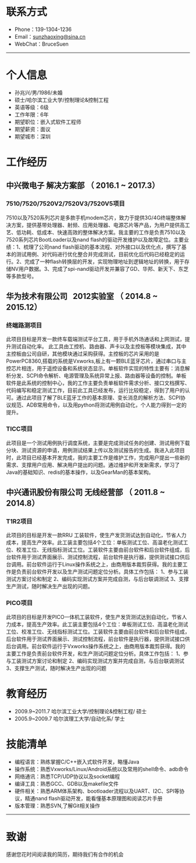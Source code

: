 # 联系方式

- Phone：139-1304-1236
- Email：sunzhaoxing@sina.cn
- WebChat：BruceSuen

---
# 个人信息

 - 孙兆兴/男/1986/未婚
 - 硕士/哈尔滨工业大学/控制理论&控制工程
 - 英语等级：6级
 - 工作年限：6年
 - 期望职位：嵌入式软件工程师
 - 期望薪资：面议
 - 期望城市：深圳


# 工作经历

## 中兴微电子 解决方案部 （ 2016.1 ~ 2017.3） 

### 7510/7520/7520V2/7520V3/7520V5项目 
7510以及7520系列芯片是多款手机modem芯片，致力于提供3G/4G终端整体解决方案，提供基带处理器、射频、应用处理器、电源芯片等产品，为用户提供高工艺、低功耗、低成本、快速高效的整体解决方案。我主要的工作是负责7510以及7520系列芯片BootLoader以及nand flash的驱动开发维护以及故障定位。主要业绩：1、梳理了公司nand flash驱动的基本流程、对外接口以及优化点，撰写了基本的测试用例、对代码进行优化整合并完成测试，目前优化后代码已经稳定的运行。2、完成了一种flash转换层的开发，实现物理地址到逻辑地址的转换，用于存储NV用户数据。3、完成了spi-nand驱动开发并兼容了GD、华邦、新天下、东芝等多款型号。
 
## 华为技术有限公司   2012实验室  （ 2014.8 ~ 2015.12） 

### 终端路测项目 
此项目目标是开发一款终车载端测试平台工具，用于手机外场通话和上网测试，提升测试自动化率。 此工具由工控机、路由器、声卡以及主控板等模块集成，其中主控板由公司自研，其他模块通过采购获得。主控板的芯片采用的是PowerPC8360,搭载的系统是Vxworks,板上有一颗BLE蓝牙芯片，通过串口与主控芯片相连，用于遥控设备和系统状态显示。单板软件实现的特性主要有：消息解析分发、SCPI命令解析、电源管理及系统异常上报、路由器等设备的控制。单板软件是此系统的控制中心，我的工作主要负责单板软件需求分析、接口文档撰写、代码编写和稳定测试工作，目前此工具已经发布，运行比较稳定，得到了用户的认可。通过此项目了解了BLE蓝牙工作的基本原理、变长消息的解析方法、SCPI协议规范、ADB常用命令，以及用python将测试用例自动化，个人能力得到一定的提升。

### TICC项目
此项目是一个测试用例执行调度系统，主要是完成测试任务的创建、测试用例下载分块、测试资源的申请，用例测试结果上传以及测试报告的生成。我进入此项目时，此项目已经基本开发完成，我的主要工作是维护工作，完成用户提出一些新的需求、支撑用户应用、解决用户提出的问题。通过维护和开发新需求，学习了Java的基础知识、redis的基本操作，以及GearMan的基本架构。



 
## 中兴通讯股份有限公司 无线经营部 （ 2011.8 ~ 2014.8）

### T1R2项目 
此项目的目标是开发一款RRU 工装软件，使生产发货测试达到自动化，节省人力成本，提高生产效率。此工装主要包括4个工位：单板测试工位、高温老化测试工位、校准工位、无线指标测试工位。工装软件主要由前台软件和后台软件组成，后台软件用于测试界面展示、测试控制流程，前台软件是执行器，提供测试接口供后台调用。前台软件运行于Linux操作系统之上，由商用版本裁剪获得。我的主要工作是负责前台软件开发以及生产测试问题定位分析。具体工作包括：
 1、参与工装测试方案讨论和制定
 2、编码实现测试方案并完成自测，与后台联调测试 
 3、支撑生产测试，随时解决生产出现的问题。


### PICO项目 
此项目的目标是开发PICO一体机工装软件，使生产发货测试达到自动化，节省人力成本，提高生产效率。此工装主要包括4个工位：单板测试工位、高温老化测试工位、校准工位、无线指标测试工位。工装软件主要由前台软件和后台软件组成，后台软件用于测试界面展示、测试控制流程，前台软件是执行器，提供测试接口供后台调用。前台软件运行于Vxworks操作系统之上，由商用版本裁剪获得。我的主要工作是负责前台软件开发，和生产测试问题定位分析。具体工作包括：
 1、参与工装测试方案讨论和制定
 2、编码实现测试方案并完成自测，与后台联调测试 
 3、支撑生产测试，随时解决生产出现的问题


# 教育经历

- 2009.9~2011.7   哈尔滨工业大学/控制理论&控制工程/ 硕士
- 2005.9~2009.7   哈尔滨理工大学/自动化系/ 学士
   

# 技能清单


- 编程语言：熟练掌握C/C++嵌入式软件开发，略懂Java
- 操作系统：熟悉Vxworks/Linux/Android系统以及常用的shell命令、adb命令
- 网络通讯：熟悉TCP/UDP协议以及socket编程
- 编译工具：熟悉GCC、GDB以及makefile文件
- 硬件相关：熟悉ARM体系架构、bootloader流程以及UART、I2C、SPI等协议，精通nand flash驱动开发，能看懂基本原理图和阅读芯片手册
- 版本管理：熟悉SVN,了解Git相关操作


---

# 致谢
感谢您花时间阅读我的简历，期待我们有合作的机会
